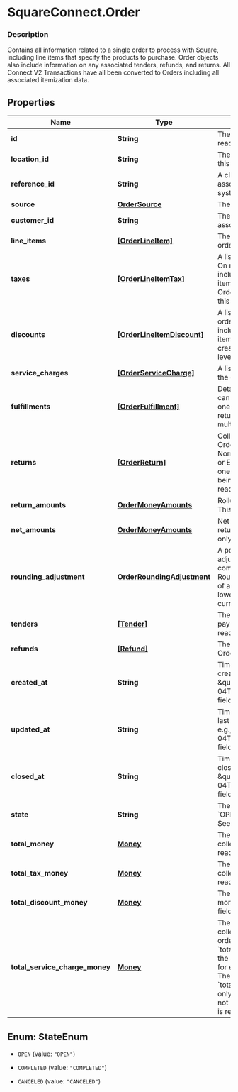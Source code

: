 # SquareConnect.Order

### Description

Contains all information related to a single order to process with Square, including line items that specify the products to purchase. Order objects also include information on any associated tenders, refunds, and returns.  All Connect V2 Transactions have all been converted to Orders including all associated itemization data.

## Properties
Name | Type | Description | Notes
------------ | ------------- | ------------- | -------------
**id** | **String** | The order&#39;s unique ID.  This field is read-only. | [optional] 
**location_id** | **String** | The ID of the merchant location this order is associated with. | 
**reference_id** | **String** | A client specified identifier to associate an entity in another system with this order. | [optional] 
**source** | [**OrderSource**](OrderSource.md) | The origination details of the order. | [optional] 
**customer_id** | **String** | The [Customer](#type-customer) ID of the customer associated with the order. | [optional] 
**line_items** | [**[OrderLineItem]**](OrderLineItem.md) | The line items included in the order. | [optional] 
**taxes** | [**[OrderLineItemTax]**](OrderLineItemTax.md) | A list of taxes applied to this order. On read or retrieve, this list includes both order-level and item-level taxes. When creating an Order, set your order-level taxes in this list. | [optional] 
**discounts** | [**[OrderLineItemDiscount]**](OrderLineItemDiscount.md) | A list of discounts applied to this order. On read or retrieve, this list includes both order-level and item-level discounts. When creating an Order, set your order-level discounts in this list. | [optional] 
**service_charges** | [**[OrderServiceCharge]**](OrderServiceCharge.md) | A list of service charges applied to the order. | [optional] 
**fulfillments** | [**[OrderFulfillment]**](OrderFulfillment.md) | Details on order fulfillment.  Orders can only be created with at most one fulfillment. However, orders returned by the API may contain multiple fulfillments. | [optional] 
**returns** | [**[OrderReturn]**](OrderReturn.md) | Collection of items from sale Orders being returned in this one. Normally part of an Itemized Return or Exchange.  There will be exactly one &#x60;Return&#x60; object per sale Order being referenced.  This field is read-only. | [optional] 
**return_amounts** | [**OrderMoneyAmounts**](OrderMoneyAmounts.md) | Rollup of returned money amounts.  This field is read-only. | [optional] 
**net_amounts** | [**OrderMoneyAmounts**](OrderMoneyAmounts.md) | Net money amounts (sale money - return money).  This field is read-only. | [optional] 
**rounding_adjustment** | [**OrderRoundingAdjustment**](OrderRoundingAdjustment.md) | A positive or negative rounding adjustment to the total of the order, commonly used to apply Cash Rounding when the minimum unit of account is smaller than the lowest physical denomination of currency.  This field is read-only. | [optional] 
**tenders** | [**[Tender]**](Tender.md) | The Tenders which were used to pay for the Order. This field is read-only. | [optional] 
**refunds** | [**[Refund]**](Refund.md) | The Refunds that are part of this Order. This field is read-only. | [optional] 
**created_at** | **String** | Timestamp for when the order was created. In RFC 3339 format, e.g., \&quot;2016-09-04T23:59:33.123Z\&quot;.  This field is read-only. | [optional] 
**updated_at** | **String** | Timestamp for when the order was last updated. In RFC 3339 format, e.g., \&quot;2016-09-04T23:59:33.123Z\&quot;.  This field is read-only. | [optional] 
**closed_at** | **String** | Timestamp for when the order was closed. In RFC 3339 format, e.g., \&quot;2016-09-04T23:59:33.123Z\&quot;.  This field is read-only. | [optional] 
**state** | **String** | The current state of the order. &#x60;OPEN&#x60;,&#x60;COMPLETED&#x60;,&#x60;CANCELED&#x60; See [OrderState](#type-orderstate) for possible values | [optional] 
**total_money** | [**Money**](Money.md) | The total amount of money to collect for the order.  This field is read-only. | [optional] 
**total_tax_money** | [**Money**](Money.md) | The total tax amount of money to collect for the order.  This field is read-only. | [optional] 
**total_discount_money** | [**Money**](Money.md) | The total discount amount of money to collect for the order.  This field is read-only. | [optional] 
**total_service_charge_money** | [**Money**](Money.md) | The total amount of money collected in service charges for the order.  Note: &#x60;total_service_charge_money&#x60; is the sum of &#x60;applied_money&#x60; fields for each individual service charge. Therefore, &#x60;total_service_charge_money&#x60; will only include inclusive tax amounts, not additive tax amounts.  This field is read-only. | [optional] 


<a name="StateEnum"></a>
## Enum: StateEnum


* `OPEN` (value: `"OPEN"`)

* `COMPLETED` (value: `"COMPLETED"`)

* `CANCELED` (value: `"CANCELED"`)




